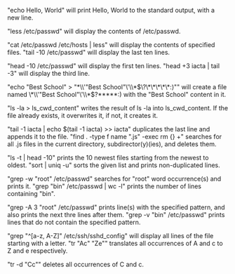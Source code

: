 "echo Hello, World" will print Hello, World to the standard output, with a new line.

"less /etc/passwd" will display the contents of /etc/passwd.

"cat /etc/passwd /etc/hosts | less" will display the contents of specified files.
"tail -10 /etc/passwd" will display the last ten lines.

"head -10 /etc/passwd" will display the first ten lines.
"head +3 iacta | tail -3" will display the third line.

"echo "Best School" > "\*\\\\'\"Best School\"\\'\\\\*$\?\*\*\*\*\*:)"" will create a file named \*\\'"Best School"\'\\*$\?\*\*\*\*\*:) with the "Best School" content in it.

"ls -la > ls_cwd_content" writes the result of ls -la into ls_cwd_content. If the file already exists, it overwrites it, if not, it creates it.

"tail -1 iacta | echo $(tail -1 iacta) >> iacta" duplicates the last line and appends it to the file.
"find . -type f name ".js" -exec rm {} +" searches for all .js files in the current directory, subdirector(y)(ies), and deletes them.

"ls -t | head -10" prints the 10 newest files starting from the newest to oldest.
"sort | uniq -u" sorts the given list and prints non-duplicated lines.

"grep -w "root" /etc/passwd" searches for "root" word occurrence(s) and prints it.
"grep "bin" /etc/passwd | wc -l" prints the number of lines containing "bin".

"grep -A 3 "root" /etc/passwd" prints line(s) with the specified pattern, and also prints the next thre lines after them.
"grep -v "bin" /etc/passwd" prints lines that do not contain the specified pattern.

"grep "^[a-z, A-Z]" /etc/ssh/sshd_config" will display all lines of the file starting with a letter.
"tr "Ac" "Ze"" translates all occurrences of A and c to Z and e respectively.

"tr -d "Cc"" deletes all occurrences of C and c.

